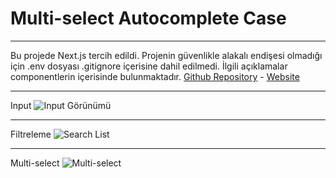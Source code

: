 # Multi-select Autocomplete Case

***
Bu projede Next.js tercih edildi.
Projenin güvenlikle alakalı endişesi olmadığı için .env dosyası .gitignore içerisine dahil edilmedi.
İlgili açıklamalar componentlerin içerisinde bulunmaktadır.
[Github Repository](https://github.com/FlyingTurkman/multi-select-autocomplete-case "multi-select-autocomplete-case") - 
[Website](https://multi-select-autocomplete-case.vercel.app "Website")
***
Input
![Input Görünümü](https://multi-select-autocomplete-case.vercel.app/img1.png "Input Görünümü")
***
Filtreleme
![Search List](https://multi-select-autocomplete-case.vercel.app/img2.png "Search List")
***
Multi-select
![Multi-select](https://multi-select-autocomplete-case.vercel.app/img3.png "Multi-select")




